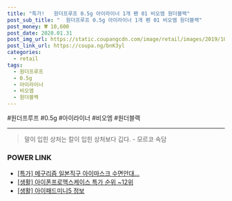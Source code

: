 ```yaml
--- 
title: "특가!   원더프루프 0.5g 아이라이너 1개 펜 01 비오엠 원더블랙" 
post_sub_title: "  원더프루프 0.5g 아이라이너 1개 펜 01 비오엠 원더블랙" 
post_money: ₩ 10,600 
post_date: 2020.01.31 
post_img_url: https://static.coupangcdn.com/image/retail/images/2019/10/08/19/7/5400aa3d-5b32-4b34-b892-699625a5a92a.jpg 
post_link_url: https://coupa.ng/bnK3yl 
categories: 
  - retail 
tags: 
  - 원더프루프 
  - 0.5g 
  - 아이라이너 
  - 비오엠 
  - 원더블랙 
--- 
```

  #원더프루프 #0.5g #아이라이너 #비오엠 #원더블랙 
<hr> 

> 말이 입힌 상처는 칼이 입힌 상처보다 깁다. - 모르코 속담 


### POWER LINK

* <a href="https://blog.naver.com/an0733/221791532361" target="_blank">[특가] 메구리즘 일본직구 아이마스크 수면안대...</a>
* <a href="https://blog.naver.com/sakai111/221789583189" target="_blank"> [생활] 아이폰프로맥스케이스 특가 순위 ~12위</a>
* <a href="https://blog.naver.com/sakai111/221761388410" target="_blank"> [생활] 아이패드미니5 정보 </a>
